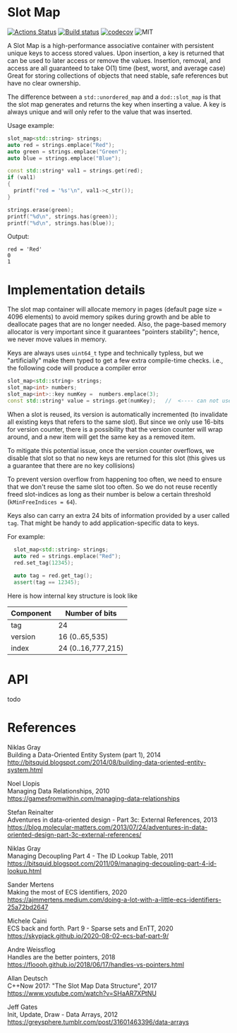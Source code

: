 # Slot Map

[![Actions Status](https://github.com/SergeyMakeev/slot_map/workflows/build/badge.svg)](https://github.com/SergeyMakeev/slot_map/actions)
[![Build status](https://ci.appveyor.com/api/projects/status/i00kv17e3ia5jr7q?svg=true)](https://ci.appveyor.com/project/SergeyMakeev/slot-map)
[![codecov](https://codecov.io/gh/SergeyMakeev/slot_map/branch/main/graph/badge.svg?token=3GRAFTRYQU)](https://codecov.io/gh/SergeyMakeev/slot_map)
![MIT](https://img.shields.io/badge/license-MIT-blue.svg)

A Slot Map is a high-performance associative container with persistent unique keys to access stored values. Upon insertion, a key is returned that can be used to later access or remove the values. Insertion, removal, and access are all guaranteed to take O(1) time (best, worst, and average case) Great for storing collections of objects that need stable, safe references but have no clear ownership.

The difference between a `std::unordered_map` and a `dod::slot_map` is that the slot map generates and returns the key when inserting a value. A key is always unique and will only refer to the value that was inserted.

  Usage example:
  ```cpp
  slot_map<std::string> strings;
  auto red = strings.emplace("Red");
  auto green = strings.emplace("Green");
  auto blue = strings.emplace("Blue");

  const std::string* val1 = strings.get(red);
  if (val1)
  {
    printf("red = '%s'\n", val1->c_str());
  }

  strings.erase(green);
  printf("%d\n", strings.has(green));
  printf("%d\n", strings.has(blue));
  ```

  Output:
  ```
  red = 'Red'
  0
  1
  ```
  
# Implementation details

The slot map container will allocate memory in pages (default page size = 4096 elements) to avoid memory spikes during growth and be able to deallocate pages that are no longer needed.
Also, the page-based memory allocator is very important since it guarantees "pointers stability"; hence, we never move values in memory.


Keys are always uses `uint64_t` type and technically typless, but we "artificially" make them typed to get a few extra compile-time checks.
i.e., the following code will produce a compiler error
```cpp
slot_map<std::string> strings;
slot_map<int> numbers;
slot_map<int>::key numKey =  numbers.emplace(3);
const std::string* value = strings.get(numKey);   //  <---- can not use slot_map<int>::key to index slot_map<std::string> !
```

When a slot is reused, its version is automatically incremented (to invalidate all existing keys that refers to the same slot).
But since we only use 16-bits for version counter, there is a possibility that the version counter will wrap around,
and a new item will get the same key as a removed item.

To mitigate this potential issue, once the version counter overflows, we disable that slot so that no new keys are returned for this slot
(this gives us a guarantee that there are no key collisions)

To prevent version overflow from happening too often, we need to ensure that we don't reuse the same slot too often.
So we do not reuse recently freed slot-indices as long as their number is below a certain threshold (`kMinFreeIndices = 64`).

Keys also can carry an extra 24 bits of information provided by a user called `tag`. That might be handy to add application-specific data to keys.

For example:
```cpp
  slot_map<std::string> strings;
  auto red = strings.emplace("Red");
  red.set_tag(12345);
  
  auto tag = red.get_tag();
  assert(tag == 12345);
```

Here is how internal key structure is look like

| Component      |  Number of bits     |
| ---------------|---------------------|
| tag            |  24                 |
| version        |  16 (0..65,535)     |
| index          |  24 (0..16,777,215) |



# API
  
  todo
  
# References
  
  Niklas Gray  
  Building a Data-Oriented Entity System (part 1), 2014  
  http://bitsquid.blogspot.com/2014/08/building-data-oriented-entity-system.html  

  Noel Llopis  
  Managing Data Relationships, 2010  
  https://gamesfromwithin.com/managing-data-relationships  

  Stefan Reinalter  
  Adventures in data-oriented design - Part 3c: External References, 2013  
  https://blog.molecular-matters.com/2013/07/24/adventures-in-data-oriented-design-part-3c-external-references/  

  Niklas Gray  
  Managing Decoupling Part 4 - The ID Lookup Table, 2011  
  https://bitsquid.blogspot.com/2011/09/managing-decoupling-part-4-id-lookup.html  

  Sander Mertens  
  Making the most of ECS identifiers, 2020  
  https://ajmmertens.medium.com/doing-a-lot-with-a-little-ecs-identifiers-25a72bd2647  

  Michele Caini  
  ECS back and forth. Part 9 - Sparse sets and EnTT, 2020  
  https://skypjack.github.io/2020-08-02-ecs-baf-part-9/  

  Andre Weissflog  
  Handles are the better pointers, 2018  
  https://floooh.github.io/2018/06/17/handles-vs-pointers.html  

  Allan Deutsch  
  C++Now 2017: "The Slot Map Data Structure", 2017  
  https://www.youtube.com/watch?v=SHaAR7XPtNU  

  Jeff Gates  
  Init, Update, Draw - Data Arrays, 2012  
  https://greysphere.tumblr.com/post/31601463396/data-arrays  
